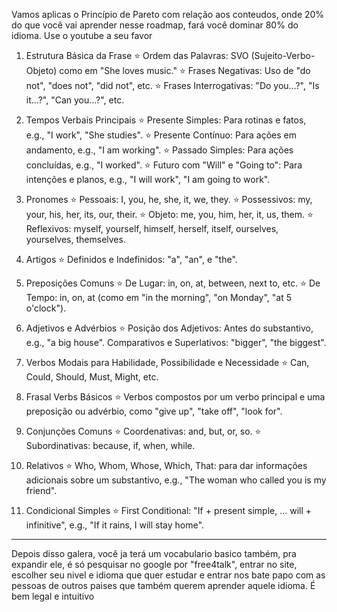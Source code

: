 Vamos aplicas o Princípio de Pareto com relação aos conteudos, onde 20% do que você vai aprender nesse roadmap, fará você dominar 80% do idioma. Use o youtube a seu favor


1. Estrutura Básica da Frase
⭐ Ordem das Palavras: SVO (Sujeito-Verbo-Objeto) como em "She loves music."
⭐ Frases Negativas: Uso de "do not", "does not", "did not", etc.
⭐ Frases Interrogativas: "Do you...?", "Is it...?", "Can you...?", etc.

2. Tempos Verbais Principais
⭐ Presente Simples: Para rotinas e fatos, e.g., "I work", "She studies".
⭐ Presente Contínuo: Para ações em andamento, e.g., "I am working".
⭐ Passado Simples: Para ações concluídas, e.g., "I worked".
⭐ Futuro com "Will" e "Going to": Para intenções e planos, e.g., "I will work", "I am going to work".

3. Pronomes
⭐ Pessoais: I, you, he, she, it, we, they.
⭐ Possessivos: my, your, his, her, its, our, their.
⭐ Objeto: me, you, him, her, it, us, them.
⭐ Reflexivos: myself, yourself, himself, herself, itself, ourselves, yourselves, themselves.

4. Artigos
⭐ Definidos e Indefinidos: "a", "an", e "the".


5. Preposições Comuns
⭐ De Lugar: in, on, at, between, next to, etc.
⭐ De Tempo: in, on, at (como em "in the morning", "on Monday", "at 5 o'clock").


6. Adjetivos e Advérbios
⭐ Posição dos Adjetivos: Antes do substantivo, e.g., "a big house".
Comparativos e Superlativos: "bigger", "the biggest".


7. Verbos Modais para Habilidade, Possibilidade e Necessidade
⭐ Can, Could, Should, Must, Might, etc.


8. Frasal Verbs Básicos
⭐ Verbos compostos por um verbo principal e uma preposição ou advérbio, como "give up", "take off", "look for".


9. Conjunções Comuns
⭐ Coordenativas: and, but, or, so.
⭐ Subordinativas: because, if, when, while.


10. Relativos
⭐ Who, Whom, Whose, Which, That: para dar informações adicionais sobre um substantivo, e.g., "The woman who called you is my friend".
 

11. Condicional Simples
⭐ First Conditional: "If + present simple, ... will + infinitive", e.g., "If it rains, I will stay home".

------------------------------------

Depois disso galera, você ja terá um vocabulario basico também, pra expandir ele, é só pesquisar no google por "free4talk", entrar no site, escolher seu nivel e idioma que quer estudar e entrar nos bate papo com as pessoas de outros paises que também querem aprender aquele idioma. É bem legal e intuitivo
